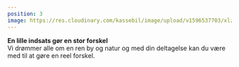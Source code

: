 ```yaml
---
position: 3
image: https://res.cloudinary.com/kassebil/image/upload/v1596537703/xlzjqrhgvem2gbmoxzpg.svg
---
```

<strong> En lille indsats gør en stor forskel </strong><br> 
Vi drømmer alle om en ren by og natur og med din deltagelse kan du være med til at gøre en reel forskel. 